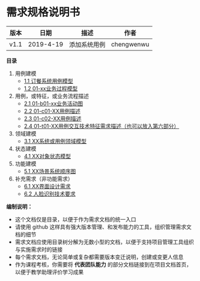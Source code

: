 # 需求规格说明书

| 版本 |   日期    |     描述     |    作者    |
| :--: | :-------: | :----------: | :--------: |
| v1.1 | 2019-4-19 | 添加系统用例 | chengwenwu |

**目录**

1. 用例建模
   - [1.1 订餐系统用例模型](https://preorderingmenugroup.github.io/SYSU-preordering_menu/Requirement-specification/1/1-1-usercase-diagram)
   - [1.2 01-xx业务过程模型]()
2. 用例，或特征，或业务流程描述
   - [2.1 01-b01-xx业务活动图]()
   - [2.2 01-c01-XX用例描述]()
   - [2.3 01-c02-XX用例描述]()
   - [2.4 01-t01-XX用例交互技术特征需求描述（也可以放入第六部分）]()
3. 领域建模
   - [3.1 XX系统或用例领域模型]()
4. 状态建模
   - [4.1 XX对象状态模型]()
5. 功能建模
   - [5.1 XX场景系统顺序图]()
6. 补充需求（非功能需求）
   - [6.1 XX界面设计需求]()
   - [6.2 人脸识别技术要求]()

**编制说明：**

- 这个文档仅是目录，以便于作为需求文档的统一入口
- 请使用 github 这样具有强大版本管理、和发布能力的工具，组织管理需求文档的细节
- 需求文档应使用目录树分解为无数小型的文档，以便于支持项目管理工具组织与实施需求时的链接
- 每个需求文档，无论简单或复杂都需要版本变迁说明，创建或变更人信息
- 作为课程考核，你需要将 **代表团队能力** 的部分文档链接到在项目文档首页，以便于教学助理评价学习成果